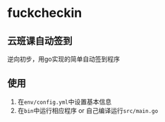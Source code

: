 # fuckcheckin

## 云班课自动签到

逆向初步，用go实现的简单自动签到程序

## 使用

1. 在`env/config.yml`中设置基本信息
2. 在`bin`中运行相应程序 or 自己编译运行`src/main.go`


